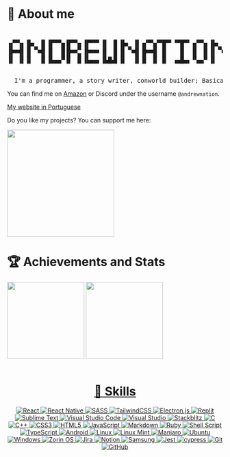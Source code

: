 # 🚀 About me
<pre>
  
 ▗▄▖ ▗▖  ▗▖▗▄▄▄ ▗▄▄▖ ▗▄▄▄▖▗▖ ▗▖▗▖  ▗▖ ▗▄▖▗▄▄▄▖▗▄▄▄▖ ▗▄▖ ▗▖  ▗▖
▐▌ ▐▌▐▛▚▖▐▌▐▌  █▐▌ ▐▌▐▌   ▐▌ ▐▌▐▛▚▖▐▌▐▌ ▐▌ █    █  ▐▌ ▐▌▐▛▚▖▐▌
▐▛▀▜▌▐▌ ▝▜▌▐▌  █▐▛▀▚▖▐▛▀▀▘▐▌ ▐▌▐▌ ▝▜▌▐▛▀▜▌ █    █  ▐▌ ▐▌▐▌ ▝▜▌
▐▌ ▐▌▐▌  ▐▌▐▙▄▄▀▐▌ ▐▌▐▙▄▄▖▐▙█▟▌▐▌  ▐▌▐▌ ▐▌ █  ▗▄█▄▖▝▚▄▞▘▐▌  ▐▌
                                                              
                                                              
  I'm a programmer, a story writer, conworld builder; Basically, I'm someone who enjoys inventing things, learning new languages, meeting new people, and doing nerd stuff. 
</pre>
  
  You can find me on [Amazon](https://www.amazon.com/stores/Andrew-Nation/author/B0D8L8DXF8) or Discord under the username `@andrewnation`.

[My website in Portuguese](https://andrewnationdev.vercel.app/)

Do you like my projects? You can support me here:

<img width="250px" src="https://github.com/Redwars22/Redwars22/assets/26885598/6476bfaf-c7c3-4a7c-84ce-2d4c39f38edf"/>

# 🏆 Achievements and Stats

<div>
  <img height="180em" src="https://github-readme-stats.vercel.app/api/top-langs/?username=redwars22&layout=compact&langs_count=16&theme=dark"/>
  <a href="https://beacons.ai/Redwars22">
  <img height="180em" src="https://github-readme-stats.vercel.app/api?username=redwars22&show_icons=true&theme=dark&include_all_commits=true&count_private=true"/>
</div>
<br>
<center>
<div>

# 🤹 Skills

  ![React](https://img.shields.io/badge/react-%2320232a.svg?style=for-the-badge&logo=react&logoColor=%2361DAFB)
  ![React Native](https://img.shields.io/badge/react_native-%2320232a.svg?style=for-the-badge&logo=react&logoColor=%2361DAFB)
  ![SASS](https://img.shields.io/badge/SASS-hotpink.svg?style=for-the-badge&logo=SASS&logoColor=white)
  ![TailwindCSS](https://img.shields.io/badge/tailwindcss-%2338B2AC.svg?style=for-the-badge&logo=tailwind-css&logoColor=white)
  ![Electron.js](https://img.shields.io/badge/Electron-191970?style=for-the-badge&logo=Electron&logoColor=white)
  ![Replit](https://img.shields.io/badge/Replit-DD1200?style=for-the-badge&logo=Replit&logoColor=white)
  ![Sublime Text](https://img.shields.io/badge/sublime_text-%23575757.svg?style=for-the-badge&logo=sublime-text&logoColor=important)
  ![Visual Studio Code](https://img.shields.io/badge/Visual%20Studio%20Code-0078d7.svg?style=for-the-badge&logo=visual-studio-code&logoColor=white)
  ![Visual Studio](https://img.shields.io/badge/Visual%20Studio-5C2D91.svg?style=for-the-badge&logo=visual-studio&logoColor=white)
  ![Stackblitz](https://img.shields.io/badge/Stackblitz-fff?style=for-the-badge&logo=Stackblitz&logoColor=1389FD)
  ![C](https://img.shields.io/badge/c-%2300599C.svg?style=for-the-badge&logo=c&logoColor=white)
  ![C++](https://img.shields.io/badge/c++-%2300599C.svg?style=for-the-badge&logo=c%2B%2B&logoColor=white)
  ![CSS3](https://img.shields.io/badge/css3-%231572B6.svg?style=for-the-badge&logo=css3&logoColor=white)
  ![HTML5](https://img.shields.io/badge/html5-%23E34F26.svg?style=for-the-badge&logo=html5&logoColor=white)
  ![JavaScript](https://img.shields.io/badge/javascript-%23323330.svg?style=for-the-badge&logo=javascript&logoColor=%23F7DF1E)
  ![Markdown](https://img.shields.io/badge/markdown-%23000000.svg?style=for-the-badge&logo=markdown&logoColor=white)
  ![Ruby](https://img.shields.io/badge/ruby-%23CC342D.svg?style=for-the-badge&logo=ruby&logoColor=white)
  ![Shell Script](https://img.shields.io/badge/shell_script-%23121011.svg?style=for-the-badge&logo=gnu-bash&logoColor=white)
  ![TypeScript](https://img.shields.io/badge/typescript-%23007ACC.svg?style=for-the-badge&logo=typescript&logoColor=white)
  ![Android](https://img.shields.io/badge/Android-3DDC84?style=for-the-badge&logo=android&logoColor=white)
  ![Linux](https://img.shields.io/badge/Linux-FCC624?style=for-the-badge&logo=linux&logoColor=black)
  ![Linux Mint](https://img.shields.io/badge/Linux%20Mint-87CF3E?style=for-the-badge&logo=Linux%20Mint&logoColor=white)
  ![Manjaro](https://img.shields.io/badge/Manjaro-35BF5C?style=for-the-badge&logo=Manjaro&logoColor=white)
  ![Ubuntu](https://img.shields.io/badge/Ubuntu-E95420?style=for-the-badge&logo=ubuntu&logoColor=white)
  ![Windows](https://img.shields.io/badge/Windows-0078D6?style=for-the-badge&logo=windows&logoColor=white)
  ![Zorin OS](https://img.shields.io/badge/-Zorin%20OS-%2310AAEB?style=for-the-badge&logo=zorin&logoColor=white)
  ![Jira](https://img.shields.io/badge/jira-%230A0FFF.svg?style=for-the-badge&logo=jira&logoColor=white)
  ![Notion](https://img.shields.io/badge/Notion-%23000000.svg?style=for-the-badge&logo=notion&logoColor=white)
  ![Samsung](https://img.shields.io/badge/Samsung-%231428A0.svg?style=for-the-badge&logo=samsung&logoColor=white)
  ![Jest](https://img.shields.io/badge/-jest-%23C21325?style=for-the-badge&logo=jest&logoColor=white)
  ![cypress](https://img.shields.io/badge/-cypress-%23E5E5E5?style=for-the-badge&logo=cypress&logoColor=058a5e)
  ![Git](https://img.shields.io/badge/git-%23F05033.svg?style=for-the-badge&logo=git&logoColor=white)
  ![GitHub](https://img.shields.io/badge/github-%23121011.svg?style=for-the-badge&logo=github&logoColor=white)
</div>
</center>

<!---
Redwars22/Redwars22 is a ✨ special ✨ repository because its `README.md` (this file) appears on your GitHub profile.
You can click the Preview link to take a look at your changes.
--->
